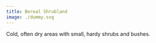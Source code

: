 ```yaml
---
title: Boreal Shrubland
image: ./dummy.svg
---
```


Cold, often dry areas with small, hardy shrubs and bushes.
